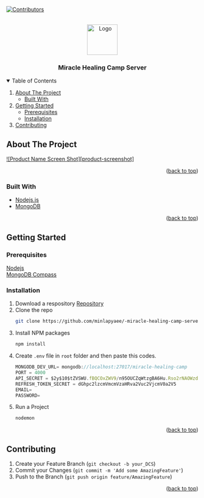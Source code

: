 [![Contributors][contributors-shield]][contributors-url]


<!-- PROJECT LOGO -->
<br />
<div align="center">
  <a href="#">
    <img src="" alt="Logo" width="80" height="80">
  </a>

  <h3 align="center">Miracle Healing Camp Server</h3>
</div>



<!-- TABLE OF CONTENTS -->
<details open>
  <summary>Table of Contents</summary>
  <ol>
    <li>
      <a href="#about-the-project">About The Project</a>
      <ul>
        <li><a href="#built-with">Built With</a></li>
      </ul>
    </li>
    <li>
      <a href="#getting-started">Getting Started</a>
      <ul>
        <li><a href="#prerequisites">Prerequisites</a></li>
        <li><a href="#installation">Installation</a></li>
      </ul>
    </li>
    <li><a href="#contributing">Contributing</a></li>
  </ol>
</details>



<!-- ABOUT THE PROJECT -->
## About The Project

[![Product Name Screen Shot][product-screenshot]](https://example.com)


<p align="right">(<a href="#readme-top">back to top</a>)</p>



### Built With

* <a href="https://nodejs.org/en/">Nodejs.js</a> 
* <a href="https://www.mongodb.com/">MongoDB</a>

<p align="right">(<a href="#readme-top">back to top</a>)</p>



<!-- GETTING STARTED -->
## Getting Started

### Prerequisites

 <a href="https://nodejs.org/en/">Nodejs</a>  <br>
 <a href="https://www.mongodb.com/products/compass">MongoDB Compass</a>

### Installation


1. Download a respository <a href="https://github.com/minlapyaee/-miracle-healing-camp-server">Repository</a>
2. Clone the repo
   ```sh
   git clone https://github.com/minlapyaee/-miracle-healing-camp-server.git
   ```
3. Install NPM packages
   ```sh
   npm install
   ```
4. Create `.env` file in `root` folder and then paste this codes.
   ```js
   MONGODB_DEV_URL= mongodb://localhost:27017/miracle-healing-camp
   PORT = 4000
   API_SECRET = $2y$10$tZVSWU.fBQCOxZWV9/n95OUCZqWtzgBA6Hu.Rso2rNAOWzdk1kS6C
   REFRESH_TOKEN_SECRET = dGhpc2lzcmVmcmVzaHRva2Vuc2VjcmV0a2V5
   EMAIL=
   PASSWORD=  
   ```
5. Run a Project
   ```sh
   nodemon
   ```  

<p align="right">(<a href="#readme-top">back to top</a>)</p>


<!-- CONTRIBUTING -->
## Contributing

1. Create your Feature Branch (`git checkout -b your_DCS`)
2. Commit your Changes (`git commit -m 'Add some AmazingFeature'`)
3. Push to the Branch (`git push origin feature/AmazingFeature`)

<p align="right">(<a href="#readme-top">back to top</a>)</p>



[contributors-shield]: https://img.shields.io/badge/Contributor-0-green?style=for-the-badge
[contributors-url]: https://github.com/minlapyaee/miracle-healing-camp/graphs/contributors
